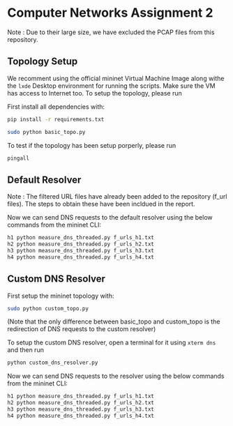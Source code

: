 # Computer Networks Assignment 2

Note : Due to their large size, we have excluded the PCAP files from this repository.

## Topology Setup

We recomment using the official mininet Virtual Machine Image along withe the `lxde` Desktop environment for running the scripts. Make sure the VM has access to Internet too. To setup the topology, please run 

First install all dependencies with:

```bash
pip install -r requirements.txt
```

```bash
sudo python basic_topo.py
```

To test if the topology has been setup porperly, please run 

```bash
pingall
```

## Default Resolver

Note : The filtered URL files have already been added to the repository (f_url files). The steps to obtain these have been incldued in the report.

Now we can send DNS requests to the default resolver using the below commands from the mininet CLI:

```bash
h1 python measure_dns_threaded.py f_urls_h1.txt
h2 python measure_dns_threaded.py f_urls_h2.txt
h3 python measure_dns_threaded.py f_urls_h3.txt
h4 python measure_dns_threaded.py f_urls_h4.txt
```

## Custom DNS Resolver

First setup the mininet topology with:

```bash
sudo python custom_topo.py
```
(Note that the only difference between basic_topo and custom_topo is the redirection of DNS requests to the custom resolver)

To setup the custom DNS resolver, open a terminal for it using `xterm dns` and then run 

```bash
python custom_dns_resolver.py
```

Now we can send DNS requests to the resolver using the below commands from the mininet CLI:

```bash
h1 python measure_dns_threaded.py f_urls_h1.txt
h2 python measure_dns_threaded.py f_urls_h2.txt
h3 python measure_dns_threaded.py f_urls_h3.txt
h4 python measure_dns_threaded.py f_urls_h4.txt
```
